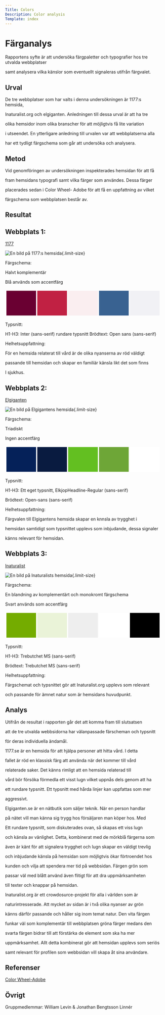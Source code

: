 ```yaml
---
Title: Colors
Description: Color analysis
Template: index
---
```

 
Färganalys
=============
 
Rapportens syfte är att undersöka färgpaletter och typografier hos tre utvalda webbplatser
 
samt analysera vilka känslor som eventuellt signaleras utifrån färgvalet.
 
Urval
--------
 
De tre webbplatser som har valts i denna undersökningen är 1177:s hemsida,
 
Inaturalist.org och elgiganten. Anledningen till dessa urval är att ha tre
 
olika hemsidor inom olika branscher för att möjligtvis få lite variation
 
i utseendet. En ytterligare anledning till urvalen var att webbplatserna alla
 
har ett tydligt färgschema som går att undersöka och analysera.
 
Metod
--------
 
Vid genomföringen av undersökningen inspekterades hemsidan för att få
 
fram hemsidans typografi samt vilka färger som användes. Dessa färger
 
placerades sedan i Color Wheel- Adobe för att få en uppfattning av vilket
 
färgschema som webbplatsen består av.
 
Resultat
-----------
 
Webbplats 1:
------------
 
 [1177](https://www.1177.se/Jonkopings-lan/)
 
![En bild på 1177:s hemsida](../image/1177.webp?w=600&h=600 "1177.se"){.limit-size}
 
Färgschema:
 
Halvt komplementär
 
Blå används som accentfärg
 
<table style="border-spacing: 4px; border-collapse: separate">
<tr>
<td style="height: 5em; width: 7em; background-color: #6A0032">
<td style="height: 5em; width: 7em; background-color: #C12143">
<td style="height: 5em; width: 7em; background-color: #FAEEF0">
<td style="height: 5em; width: 7em; background-color: #396291">
<td style="height: 5em; width: 7em; background-color: #F1F1F5">
</tr>
</table>
 
Typsnitt:
 
H1-H3: Inter (sans-serif) rundare typsnitt
Brödtext: Open sans (sans-serif)
 
Helhetsuppfattning:
 
För en hemsida relaterat till vård är de olika nyanserna av röd väldigt
 
passande till hemsidan och skapar en familiär känsla likt det som finns
 
I sjukhus.
 
Webbplats 2:
------------
 
[Elgiganten](https://www.elgiganten.se/)
 
![En bild på Elgigantens hemsida](../image/elgiganten.webp?w=600&h=600 "Elgiganten.se"){.limit-size}
 
Färgschema:
 
Triadiskt
 
Ingen accentfärg
 
<table style="border-spacing: 4px; border-collapse: separate">
<tr>
<td style="height: 5em; width: 7em; background-color: #052159">
<td style="height: 5em; width: 7em; background-color: #091B40">
<td style="height: 5em; width: 7em; background-color: #63BF21">
<td style="height: 5em; width: 7em; background-color: #6EA637">
<td style="height: 5em; width: 7em; background-color: #FFFFFF">
</tr>
</table>
 
Typsnitt:
 
H1-H3: Ett eget typsnitt, ElkjopHeadline-Regular (sans-serif)
 
Brödtext: Open-sans (sans-serif)
 
Helhetsuppfattning:
 
Färgvalen till Elgigantens hemsida skapar en knnsla av trygghet i
 
hemsidan samtidigt som typsnittet upplevs som inbjudande, dessa signaler
 
känns relevant för hemsidan.
 
Webbplats 3:
------------
 
[Inaturalist](https://www.inaturalist.org/)
 
![En bild på Inaturalists hemsida](../image/inaturalist.webp?w=600&h=600 "inaturalist.org"){.limit-size}
 
Färgschema:
 
En blandning av komplementärt och monokromt färgschema
 
Svart används som accentfärg
 
 
<table style="border-spacing: 4px; border-collapse: separate">
<tr>
<td style="height: 5em; width: 7em; background-color: #74ac00">
<td style="height: 5em; width: 7em; background-color: #eaf3d8">
<td style="height: 5em; width: 7em; background-color: #eee">
<td style="height: 5em; width: 7em; background-color: #FFFFFF">
<td style="height: 5em; width: 7em; background-color: #000000">
</tr>
</table>
 
Typsnitt:
 
H1-H3: Trebutchet MS (sans-serif)
 
Brödtext: Trebutchet MS (sans-serif)
 
Helhetsuppfattning:
 
Färgschemat och typsnittet gör att Inaturalist.org upplevs som relevant
 
och passande för ämnet natur som är hemsidans huvudpunkt.
 
 
Analys
---------
 
Utifrån de resultat i rapporten går det att komma fram till slutsatsen
 
att de tre utvalda webbsidorna har välanpassade färscheman och typsnitt
 
för deras individuella ändamål.
 
 
1177.se är en hemsida för att hjälpa personer att hitta vård. I detta
 
fallet är röd en klassisk färg att använda när det kommer till vård
 
relaterade saker. Det känns rimligt att en hemsida relaterad till
 
vård bör försöka förmedla ett visst lugn vilket uppnås dels genom att ha
 
ett rundare typsnitt. Ett typsnitt med hårda linjer kan uppfattas som mer
 
aggressivt.
 
Elgiganten.se är en nätbutik som säljer teknik. När en person handlar
 
på nätet vill man känna sig trygg hos försäljaren man köper hos. Med
 
Ett rundare typsnitt, som diskuterades ovan, så skapas ett viss lugn
 
och känsla av vänlighet. Detta, kombinerat med de mörkblå färgerna som
 
även är känt för att signalera trygghet och lugn skapar en väldigt trevlig
 
och inbjudande känsla på hemsidan som möjligtvis ökar förtroendet hos
 
kunden och vilja att spendera mer tid på webbsidan. Färgen grön som
 
passar väl med blått använd även flitigt för att dra uppmärksamheten
 
till texter och knappar på hemsidan.
 
Inaturalist.org är ett crowdosurce-projekt för alla i världen som är
 
naturintresserade. Att mycket av sidan är i två olika nyanser av grön
 
känns därför passande och håller sig inom temat natur. Den vita färgen
 
funkar väl som komplementär till webbplatsen gröna färger medans den
 
svarta färgen bidrar till att förstärka de element som ska ha mer
 
uppmärksamhet. Allt detta kombinerat gör att hemsidan upplevs som seriös
 
samt relevant för profilen som webbsidan vill skapa åt sina användare.
 
 
Referenser
-------------
 
[Color Wheel-Adobe](https://color.adobe.com/sv/create/color-wheel)
 
Övrigt
---------
Gruppmedlemmar: William Levin & Jonathan Bengtsson Linnér
